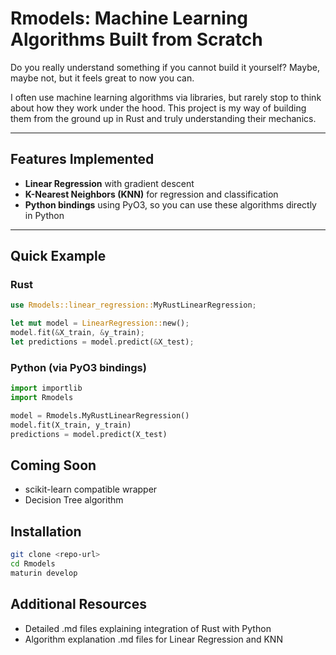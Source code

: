 # Rmodels: Machine Learning Algorithms Built from Scratch

Do you really understand something if you cannot build it yourself? Maybe, maybe not, but it feels great to now you can.

I often use machine learning algorithms via libraries, but rarely stop to think about how they work under the hood. This project is my way of building them from the ground up in Rust and truly understanding their mechanics.

---

## Features Implemented

- **Linear Regression** with gradient descent
- **K-Nearest Neighbors (KNN)** for regression and classification
- **Python bindings** using PyO3, so you can use these algorithms directly in Python

---

## Quick Example

### Rust

```rust
use Rmodels::linear_regression::MyRustLinearRegression;

let mut model = LinearRegression::new();
model.fit(&X_train, &y_train);
let predictions = model.predict(&X_test);
```

### Python (via PyO3 bindings)

```python
import importlib
import Rmodels

model = Rmodels.MyRustLinearRegression()
model.fit(X_train, y_train)
predictions = model.predict(X_test)
```

## Coming Soon

- scikit-learn compatible wrapper
- Decision Tree algorithm

## Installation

```bash
git clone <repo-url>
cd Rmodels
maturin develop
```

## Additional Resources

- Detailed .md files explaining integration of Rust with Python
- Algorithm explanation .md files for Linear Regression and KNN
